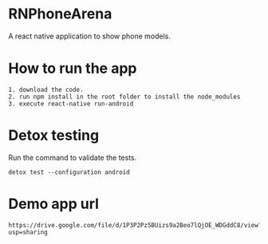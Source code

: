 # RNPhoneArena
A react native application to show phone models.

# How to run the app
	1. download the code.
	2. run npm install in the root folder to install the node_modules
	3. execute react-native run-android

# Detox testing
Run the command to validate the tests.

	detox test --configuration android

# Demo app url
	https://drive.google.com/file/d/1P3P2Pz5BUizs9a2Beo7lQjOE_WDGddC8/view?usp=sharing
